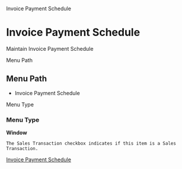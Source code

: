 
Invoice Payment Schedule
# Invoice Payment Schedule


Maintain Invoice Payment Schedule

Menu Path
## Menu Path



- Invoice Payment Schedule

Menu Type
### Menu Type

**Window**

```
The Sales Transaction checkbox indicates if this item is a Sales Transaction.
```

[Invoice Payment Schedule](../../functional-guide/window/window-invoice-payment-schedule.md)